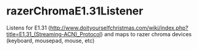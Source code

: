 # razerChromaE1.31Listener
Listens for E1.31 (http://www.doityourselfchristmas.com/wiki/index.php?title=E1.31_(Streaming-ACN)_Protocol) and maps to razer chroma devices (keyboard, mousepad, mouse, etc)
